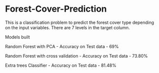# Forest-Cover-Prediction

This is a classification problem to predict the forest cover type depending on the input variables. There are 7 levels in the target column.

Models built

Random Forest with PCA - Accuracy on Test data - 69%

Random Forest with cross validation - Accuracy on Test data - 73.80%

Extra trees Classifier - Accuracy on Test data - 81.48%
